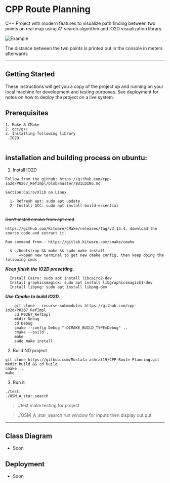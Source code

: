 # CPP Route Planning
C++ Project with modern features to visualize path finding between two points on real map using A* search algorithm and IO2D visualization library.

![Example](
https://raw.githubusercontent.com/Mostafa-ashraf19/CPP-Route-Planning/master/Images/Screenshot%20from%202020-05-19%2003-39-02.png
)

The distance between the two points is printed out in the console in meters afterwards

---

## Getting Started

These instructions will get you a copy of the project up and running on your local machine for development and testing purposes. See deployment for notes on how to deploy the project on a live system.

## Prerequisites

``` 
1. Make & CMake
2. gcc/g++
3. Installing following library 
 -IO2D
 
``` 
## installation and building process on ubuntu:
1. Install IO2D
``` 
Follow from the github: https://github.com/cpp-io2d/P0267_RefImpl/blob/master/BUILDING.md

Section:Cairo/Xlib on Linux

  1- Refresh apt: sudo apt update
  2- Install GCC: sudo apt install build-essential
  
```
  ~~Don't install cmake from apt cmd~~
  ``` 
  https://github.com/Kitware/CMake/releases/tag/v3.13.4, download the source code and extract it.
  
  Run command from : https://gitlab.kitware.com/cmake/cmake
  
    $ ./bootstrap && make && sudo make install
        =>open new terminal to get new cmake config, then keep doing the following cmds
  
```
  ***Keep finish the IO2D presetting.***
```
  Install Cairo: sudo apt install libcairo2-dev
  Install graphicsmagick: sudo apt install libgraphicsmagick1-dev
  Install libpng: sudo apt install libpng-dev

```
  ***Use Cmake to build IO2D.***
```
    git clone --recurse-submodules https://github.com/cpp-io2d/P0267_RefImpl
    cd P0267_RefImpl
    mkdir Debug
    cd Debug
    cmake --config Debug "-DCMAKE_BUILD_TYPE=Debug" ..
    cmake --build .
    make
    sudo make install

```
  
2. Build ND project
```
git clone https://github.com/Mostafa-ashraf19/CPP-Route-Planning.git 
mkdir build && cd build
cmake ..
make 

```
3. Run it 
```
./test 
./OSM_A_star_search

```
>./test make testing for project

>./OSM_A_star_search run window for inputs then display out put

--- 

## Class Diagram 
  - Soon
## Deployment
  - Soon
  
  
